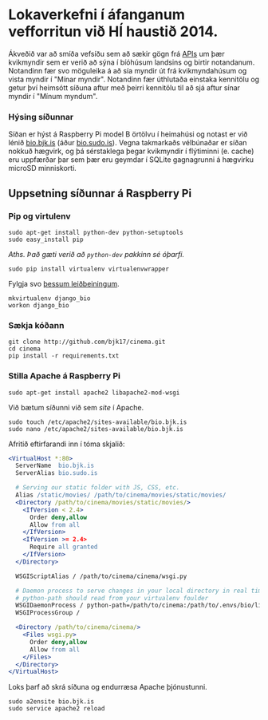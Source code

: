 # Lokaverkefni í áfanganum vefforritun við HÍ haustið 2014.

Ákveðið var að smíða vefsíðu sem að sækir gögn frá [APIs](http://docs.apis.is/)
um þær kvikmyndir sem er verið að sýna í bíóhúsum landsins og birtir notandanum.
Notandinn fær svo möguleika á að sía myndir út frá kvikmyndahúsum og vista myndir
í "Mínar myndir". Notandinn fær úthlutaða einstaka kennitölu og getur því heimsótt
síðuna aftur með þeirri kennitölu til að sjá aftur sínar myndir í "Mínum myndum".


### Hýsing síðunnar

Síðan er hýst á Raspberry Pi model B örtölvu í heimahúsi og notast er við lénið
[bio.bjk.is](http://bio.bjk.is/) (áður [bio.sudo.is](http://bio.sudo.is/)).
Vegna takmarkaðs vélbúnaðar er síðan nokkuð hægvirk, og þá sérstaklega þegar
kvikmyndir í flýtiminni (e. cache) eru uppfærðar þar sem þær eru geymdar í SQLite
gagnagrunni á hægvirku microSD minniskorti.


## Uppsetning síðunnar á Raspberry Pi

### Pip og virtulenv
    sudo apt-get install python-dev python-setuptools
    sudo easy_install pip

*Aths. Það gæti verið að `python-dev` pakkinn sé óþarfi.*

    sudo pip install virtualenv virtualenvwrapper

Fylgja svo [þessum leiðbeiningum](http://virtualenvwrapper.readthedocs.org/en/latest/).

    mkvirtualenv django_bio
    workon django_bio

### Sækja kóðann

    git clone http://github.com/bjk17/cinema.git
    cd cinema
    pip install -r requirements.txt

### Stilla Apache á Raspberry Pi

    sudo apt-get install apache2 libapache2-mod-wsgi

Við bætum síðunni við sem *site* í Apache.

    sudo touch /etc/apache2/sites-available/bio.bjk.is
    sudo nano /etc/apache2/sites-available/bio.bjk.is

Afritið eftirfarandi inn í tóma skjalið:

```apache
<VirtualHost *:80>
  ServerName  bio.bjk.is
  ServerAlias bio.sudo.is

  # Serving our static folder with JS, CSS, etc.
  Alias /static/movies/ /path/to/cinema/movies/static/movies/
  <Directory /path/to/cinema/movies/static/movies/>
    <IfVersion < 2.4>
      Order deny,allow
      Allow from all
    </IfVersion>
    <IfVersion >= 2.4>
      Require all granted
    </IfVersion>
  </Directory>

  WSGIScriptAlias / /path/to/cinema/cinema/wsgi.py

  # Daemon process to serve changes in your local directory in real time
  # python-path should read from your virtualenv foulder
  WSGIDaemonProcess / python-path=/path/to/cinema:/path/to/.envs/bio/lib/python2.7/site-packages threads=5
  WSGIProcessGroup /

  <Directory /path/to/cinema/cinema/>
    <Files wsgi.py>
      Order deny,allow
      Allow from all
    </Files>
  </Directory>
</VirtualHost>
```

Loks þarf að skrá síðuna og endurræsa Apache þjónustunni.

    sudo a2ensite bio.bjk.is
    sudo service apache2 reload

